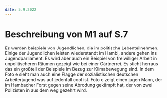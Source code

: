 ```yaml
---
date: 5.9.2022
---
```

# Beschreibung von M1 auf S.7
Es werden beispiele von Jugendlichen, die im politische Lebenteilnehmen. Einige der Jugendlichen leisten wiederstandt im Hambi, andere gehen ins Jugendparliament. Es wird aber auch ein Beispiel von freiwilliger Arbeit in unpolitischeren Räumen gezeigt wie bei einer Gärtnerrei. Es sticht herraus das ein großteil der Beispiele im Bezug zur Klimabewegung sind. In dem Foto e sieht man auch eine Flagge der sozialistischen  deutschen Arbeiterjugend was auf jedenfall cool ist.
Foto c zeigt einen jugen Mann, der im Hambacher Forst gegen seine Abrodung gekämpft hat, der von zwei Polizisten in  aus dem weg gezehrt wird.